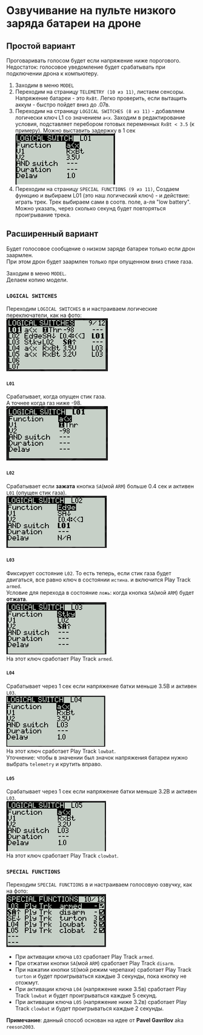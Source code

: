# Озвучивание на пульте низкого заряда батареи на дроне

## Простой вариант
Проговаривать голосом будет если напряжение ниже порогового.  
Недостаток: голосовое уведомление будет срабатывать при подключении дрона к компьютеру.  
1. Заходим в меню `MODEL`
2. Переходим на страницу `TELEMETRY (10 из 11)`, листаем сенсоры. Напряжение батареи - это `RxBt`. Легко проверить, если вытащить аккум - быстро пойдет вниз до .07в.
2. Переходим на страницу `LOGICAL SWITCHES (8 из 11)` - добавляем логически ключ L1 со значением `a<x`. Заходим в редактирование условия, подставляет перебором готовых переменных `RxBt < 3.5` (к примеру). Можно выставить задержку в 1 сек  
![](LowBataryWarning_1_1.png)  
3. Переходим на страницу `SPECIAL FUNCTIONS (9 из 11)`, Создаем функцию и выбираем L01 (это наш логический ключ) - и действие: играть трек. Трек выбираем сами в соотв. поле, а-ля "low battery". Можно указать, через сколько секунд будет повторяться проигрывание трека.



## Расширенный вариант
Будет голосовое сообщение о низком заряде батареи только если дрон заармлен.  
При этом дрон будет заармлен только при опущенном вниз стике газа.  

Заходим в меню `MODEL`.  
Делаем копию модели.  

### `LOGICAL SWITCHES`
Переходим `LOGICAL SWITCHES` в  и настраиваем логические переключатели, как на фото:  
![](LowBataryWarning_2_Switches.png)

#### `L01`
Срабатывает, когда опущен стик газа.  
А точнее когда газ ниже -98.  
![](LowBataryWarning_2_L01.png)

#### `L02`
Срабатывает если **зажата** кнопка `SA`(мой `ARM`) больше 0.4 сек и активен `L01` (опущен стик газа).  
![](LowBataryWarning_2_L02.png)

#### `L03`
Фиксирует состояние `L02`. То есть теперь, если стик газа будет двигаться, все равно ключ в состоянии `истина`.  и включится Play Track `armed`.  
Условие для перехода в состояние `ложь`: когда кнопка `SA`(мой `ARM`) будет **отжата**.  
![](LowBataryWarning_2_L03.png)  
На этот ключ сработает Play Track `armed`.  

#### `L04`
Срабатывает через 1 сек если напряжение батки меньше 3.5В и активен `L03`.  
![](LowBataryWarning_2_L04.png)  
На этот ключ сработает Play Track `lowbat`.  
Уточнение: чтобы в значении был значок напряжения батареи нужно выбрать `telemetry` и крутить вправо.  

#### `L05`
Срабатывает через 1 сек если напряжение батки меньше 3.2В и активен `L03`.  
![](LowBataryWarning_2_L05.png)  
На этот ключ сработает Play Track `сlowbat`.  

### `SPECIAL FUNCTIONS`
Переходим `SPECIAL FUNCTIONS` в  и настраиваем голосовую озвучку, как на фото:  
![](LowBataryWarning_2_Functions.png)

- При активации ключа `L03` сработает Play Track `armed`.  
- При отжатии кнопки `SA`(мой `ARM`) сработает Play Track `disarm`.  
- При нажатии кнопки `SE`(мой режим черепахи) сработает Play Track `turton` и будет проигрываться каждые 3 секунды, пока кнопку не отожмут.  
- При активации ключа `L04` (напряжение ниже 3.5в) сработает Play Track `lowbat` и будет проигрываться каждые 5 секунд.  
- При активации ключа `L05` (напряжение ниже 3.2в) сработает Play Track `сlowbat` и будет проигрываться каждые 2 секунды.  

**Примечание**: данный способ основан на идее от **Pavel Gavrilov** aka `reeson2003`.  